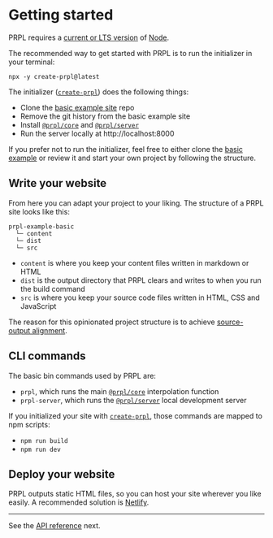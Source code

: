 <!--
title: Getting started
description: How to get started with PRPL, a modular static site generator built for longevity.
slug: /getting-started
order: 02
-->

# Getting started

PRPL requires a [current or LTS version](https://nodejs.org/en/about/releases/) of [Node](https://nodejs.org/en/).

The recommended way to get started with PRPL is to run the initializer in your terminal:

```shell
npx -y create-prpl@latest
```

The initializer ([`create-prpl`](https://github.com/tyhopp/prpl/tree/main/packages/create-prpl)) does the following things:

- Clone the [basic example site](https://github.com/tyhopp/prpl/tree/main/examples/basic) repo
- Remove the git history from the basic example site
- Install [`@prpl/core`](https://github.com/tyhopp/prpl/blob/main/packages/core/README.md) and [`@prpl/server`](https://github.com/tyhopp/prpl/blob/main/packages/server/README.md)
- Run the server locally at http://localhost:8000

If you prefer not to run the initializer, feel free to either clone the [basic example](https://github.com/tyhopp/prpl/tree/main/examples/basic)
or review it and start your own project by following the structure.

## Write your website

From here you can adapt your project to your liking. The structure of a PRPL site looks like this:

```asciidoc
prpl-example-basic
  └─ content
  └─ dist
  └─ src
```

- `content` is where you keep your content files written in markdown or HTML
- `dist` is the output directory that PRPL clears and writes to when you run the build command
- `src` is where you keep your source code files written in HTML, CSS and JavaScript

The reason for this opinionated project structure is to achieve [source-output alignment](design-decisions#source-output-alignment).

## CLI commands

The basic bin commands used by PRPL are:

- `prpl`, which runs the main [`@prpl/core`](https://github.com/tyhopp/prpl/blob/main/packages/core/README.md)
  interpolation function
- `prpl-server`, which runs the [`@prpl/server`](https://github.com/tyhopp/prpl/blob/main/packages/server/README.md) local development server

If you initialized your site with [`create-prpl`](https://github.com/tyhopp/create-prpl/blob/main/index.js), those
commands are mapped to npm scripts:

- `npm run build`
- `npm run dev`

## Deploy your website

PRPL outputs static HTML files, so you can host your site wherever you like easily. A recommended solution is
[Netlify](https://www.netlify.com).

---

See the [API reference](/api) next.
